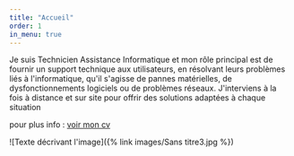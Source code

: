 ```yaml
---
title: "Accueil"
order: 1
in_menu: true
---
```

<p>Je suis Technicien Assistance Informatique et mon rôle principal est de fournir un support technique aux utilisateurs, en résolvant leurs problèmes liés à l'informatique, qu'il s'agisse de pannes matérielles, de dysfonctionnements logiciels ou de problèmes réseaux. J'interviens à la fois à distance et sur site pour offrir des solutions adaptées à chaque situation<p/> 
<p>pour plus info : <a href="CV_2025-01-28_Fouad_HAMA-4.pdf ">voir mon cv</a></p> 
 ![Texte décrivant l'image]({% link images/Sans titre3.jpg %}) 